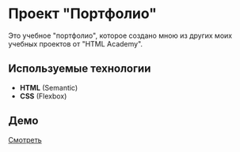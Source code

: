 # Проект "Портфолио"
Это учебное "портфолио", которое создано мною из других моих учебных проектов от "HTML Academy".
## Используемые технологии
- **HTML** (Semantic)
- **CSS** (Flexbox)
## Демо
[Смотреть](https://ivanfedotov.github.io/my-landingpage-scandi-html-academy)
